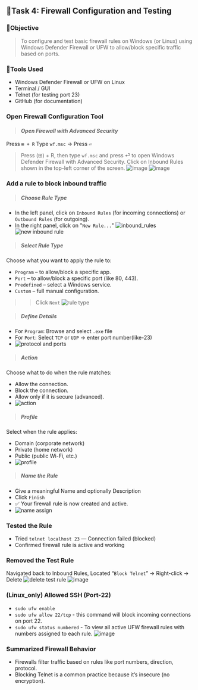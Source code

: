 ## 🔷Task 4: Firewall Configuration and Testing
### 🎯Objective
> To configure and test basic firewall rules on Windows (or Linux) using Windows Defender Firewall or UFW to allow/block specific traffic based on ports.
### 🔷Tools Used
- Windows Defender Firewall or UFW on Linux
- Terminal / GUI
- Telnet (for testing port 23)
- GitHub (for documentation)

### Open Firewall Configuration Tool
> #### *Open Firewall with Advanced Security*
Press `⊞ + R`
Type `wf.msc` → Press `⏎`
> Press (⊞) + R, then type `wf.msc` and press ⏎ to open Windows Defender Firewall with Advanced Security.
> Click on Inbound Rules shown in the top-left corner of the screen.
![image](https://github.com/user-attachments/assets/fd4b3192-b447-401d-a827-a35705ca05ca)
![image](https://github.com/user-attachments/assets/522f445d-5929-4b9a-96dd-7027f14419ee)

### Add a rule to block inbound traffic
> ##### *Choose Rule Type*
- In the left panel, click on `Inbound Rules` (for incoming connections) or `Outbound Rules` (for outgoing).
- In the right panel, click on "`New Rule...`"
![inbound_rules](https://github.com/user-attachments/assets/b9c20c98-aab1-49d0-9b49-1964d3c584af)
![new inbound rule](https://github.com/user-attachments/assets/aa1013cd-2b04-444f-ae1b-9be4e74ec861)

> ##### *Select Rule Type*
Choose what you want to apply the rule to:
- `Program` – to allow/block a specific app.
- `Port` – to allow/block a specific port (like 80, 443).
- `Predefined` – select a Windows service.
- `Custom` – full manual configuration.
>> Click `Next`
>![rule type](https://github.com/user-attachments/assets/3fb27b18-2c13-4a0c-815f-5fec726dea65)

> ##### *Define Details*
- For `Program`: Browse and select `.exe` file
- For `Port`: Select `TCP` or `UDP` → enter port number(like-23)
- ![protocol and ports](https://github.com/user-attachments/assets/bd7d557c-0d7c-4a2f-9e10-b40703177425)

> ##### *Action*
Choose what to do when the rule matches:
- Allow the connection.
- Block the connection.
- Allow only if it is secure (advanced).
- ![action ](https://github.com/user-attachments/assets/d5e3cca0-d295-48a2-a6fc-499a7d5982b8)

> ##### *Profile*
Select when the rule applies:
- Domain (corporate network)
- Private (home network)
- Public (public Wi-Fi, etc.)
- ![profile](https://github.com/user-attachments/assets/8e2fdfa3-5314-461c-86b0-45b8bcd336c9)

> ##### *Name the Rule*
- Give a meaningful Name and optionally Description
- Click `Finish`
- ✅ Your firewall rule is now created and active.
- ![name assign](https://github.com/user-attachments/assets/97b7fd5e-a816-484e-bb04-8e2f0073d56a)

  

### Tested the Rule
- Tried `telnet localhost 23` — Connection failed (blocked)
- Confirmed firewall rule is active and working

### Removed the Test Rule
Navigated back to Inbound Rules, Located “`Block Telnet`” → Right-click → Delete
![delete test rule](https://github.com/user-attachments/assets/581e9a09-aab8-48e6-bea4-f8c1be2f104c)
![image](https://github.com/user-attachments/assets/b9be3259-dacd-4bd3-9690-460ae7787fd7)



### (Linux_only) Allowed SSH (Port-22)
- `sudo ufw enable`
- `sudo ufw allow 22/tcp` - this command will block incoming connections on port 22. 
- `sudo ufw status numbered` - To view all active UFW firewall rules with numbers assigned to each rule.
![image](https://github.com/user-attachments/assets/e996a2b5-d4a2-4ad5-9546-4e5996a818db)


### Summarized Firewall Behavior
- Firewalls filter traffic based on rules like port numbers, direction, protocol.
- Blocking Telnet is a common practice because it’s insecure (no encryption).



